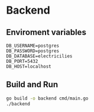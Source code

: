 # Backend

## Enviroment variables

```env
DB_USERNAME=postgres
DB_PASSWORD=postgres
DB_DATABASE=electricilies
DB_PORT=5432
DB_HOST=localhost
```

## Build and Run

```bash
go build -o backend cmd/main.go
./backend
```



